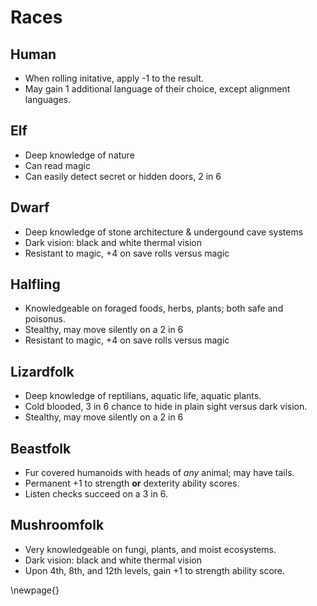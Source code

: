 # Races

## Human
- When rolling initative, apply -1 to the result.
- May gain 1 additional language of their choice, except alignment languages.

## Elf
- Deep knowledge of nature
- Can read magic
- Can easily detect secret or hidden doors, 2 in 6

## Dwarf
- Deep knowledge of stone architecture & undergound cave systems
- Dark vision: black and white thermal vision
- Resistant to magic, +4 on save rolls versus magic

## Halfling
- Knowledgeable on foraged foods, herbs, plants; both safe and poisonus.
- Stealthy, may move silently on a 2 in 6
- Resistant to magic, +4 on save rolls versus magic

## Lizardfolk
- Deep knowledge of reptilians, aquatic life, aquatic plants.
- Cold blooded, 3 in 6 chance to hide in plain sight versus dark vision.
- Stealthy, may move silently on a 2 in 6

## Beastfolk
- Fur covered humanoids with heads of *any* animal; may have tails.
- Permanent +1 to strength **or** dexterity ability scores.
- Listen checks succeed on a 3 in 6.

## Mushroomfolk
- Very knowledgeable on fungi, plants, and moist ecosystems.
- Dark vision: black and white thermal vision
- Upon 4th, 8th, and 12th levels, gain +1 to strength ability score.

\newpage{}

